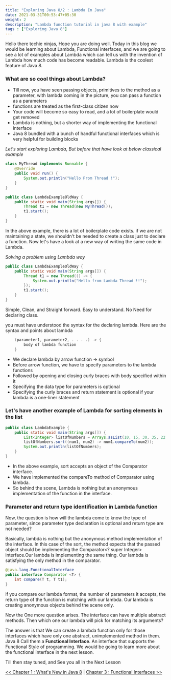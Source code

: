 ```yaml
---
title: "Exploring Java 8/2 : Lambda In Java"
date: 2021-03-31T00:53:47+05:30
weight: 2
description: "Lambda function tutorial in java 8 with example"
tags : ["Exploring Java 8"]
---
```


Hello there techie ninjas, Hope you are doing well. Today in this blog we would be learning about Lambda, 
Functional interfaces, and we are going to see a lot of examples about Lambda which can tell us with the invention of Lambda how much code has become readable. 
Lambda is the coolest feature of Java 8.


### What are so cool things about Lambda?
* Till now, you have seen passing objects, primitives to the method as a parameter, with lambda coming in the picture, you can pass a function as a parameters
* functions are treated as the first-class citizen now
* Your code will become so easy to read, and a lot of boilerplate would get removed
* Lambda is nothing, but a shorter way of implementing the functional interface
* Java 8 bundled with a bunch of handful functional interfaces which is very helpful for building blocks


*Let's start exploring Lambda, But before that have look at below classical example*
```java
class MyThread implements Runnable {
    @Override 
    public void run() {
        System.out.println("Hello From Thread !");
    }
}

public class LambdaExampleOldWay {
    public static void main(String args[]) {
        Thread t1 = new Thread(new MyThread());
        t1.start();
    }
}
```

In the above example, there is a lot of boilerplate code exists. 
if we are not maintaining a state, we shouldn't be needed to create a class just to declare a function. 
Now let's have a look at a new way of writing the same code in Lambda.

*Solving a problem using Lambda way*
```java
public class LambdaExampleOldWay {
    public static void main(String args[]) {
        Thread t1 = new Thread(() -> {
            System.out.println("Hello from Lambda Thread !!");
        });
        t1.start();
    }
}
```



Simple, Clean, and Straight forward. 
Easy to understand. 
No Need for declaring class. 

you must have understood the syntax for the declaring lambda. Here are the syntax and points about lambda

```java
    (parameter1, parameter2, . . . .) -> {
        body of lambda function
    }
```

* We declare lambda by arrow function -> symbol
* Before arrow function, we have to specify parameters to the lambda functions
* Followed by opening and closing curly braces with body specified within it
* Specifying the data type for parameters is optional
* Specifying the curly braces and return statement is optional if your lambda is a one-liner statement


###  Let's have another example of Lambda for sorting elements in the list
```java
public class LambdaExample {
    public static void main(String args[]) {
        List<Integer> listOfNumbers = Arrays.asList(10, 15, 30, 35, 22, 12, 9);
        listOfNumbers.sort((num1, num2) -> num1.compareTo(num2));
        System.out.println(listOfNumbers);
    }
}
```

* In the above example,  sort accepts an object of the Comparator<T> interface.
* We have implemented the compareTo method of Comparator<T> using lambda.
* So behind the scene, Lambda is nothing but an anonymous implementation of the function in the interface.


### Parameter and return type identification in Lambda function
Now, the question is how will the lambda come to know the type of parameter, 
since parameter type declaration is optional and return type are not needed?

Basically, lambda is nothing but the anonymous method implementation of the interface. 
In this case of the sort, the method expects that the passed object should be implementing 
the Comparator<? super Integer> interface.Our lambda is implementing the same thing. 
Our lambda is satisfying the only method in the comparator.

```java
@java.lang.FunctionalInterface
public interface Comparator <T> {
    int compare(T t, T t1);
}
```


if you compare our lambda format, the number of parameters it accepts, 
the return type of the function is matching with our lambda.
Our lambda is creating anonymous objects behind the scene only.


Now the One more question arises. The interface can have multiple abstract methods. 
Then which one our lambda will pick for matching its arguments?

The answer is that We can create a lambda function only for those interfaces which have only one abstract, unimplemented method in them. 
Java 8 Call them a **Functional Interface**. An interface that supports the Functional Style of programming. 
We would be going to learn more about the functional interface in the next lesson.

Till then stay tuned, and See you all in the Next Lesson

[<< Chapter 1 : What's New in Java 8](/exploringjava8/chapter1/) | [Chapter 3 : Functional Interfaces >> ](/exploringjava8/chapter3/)
